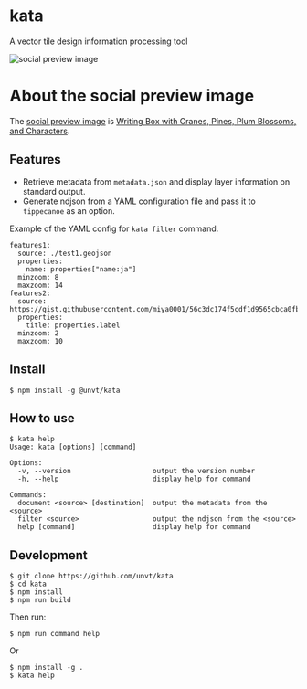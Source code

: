 # kata
A vector tile design information processing tool

![social preview image](https://repository-images.githubusercontent.com/444034465/7ae06a50-1966-4332-ba12-1ed457e12b63)

# About the social preview image
The [social preview image](https://repository-images.githubusercontent.com/444034465/7ae06a50-1966-4332-ba12-1ed457e12b63) is [Writing Box with Cranes, Pines, Plum Blossoms, and Characters](https://www.metmuseum.org/art/collection/search/44917).

## Features

* Retrieve metadata from `metadata.json` and display layer information on standard output.
* Generate ndjson from a YAML configuration file and pass it to `tippecanoe` as an option.

Example of the YAML config for `kata filter` command.

```
features1:
  source: ./test1.geojson
  properties:
    name: properties["name:ja"]
  minzoom: 8
  maxzoom: 14
features2:
  source: https://gist.githubusercontent.com/miya0001/56c3dc174f5cdf1d9565cbca0fbd3c48/raw/c13330036d28ef547a8a87cb6df3fa12de19ddb6/test.geojson
  properties:
    title: properties.label
  minzoom: 2
  maxzoom: 10
```

## Install

```
$ npm install -g @unvt/kata
```

## How to use

```
$ kata help
Usage: kata [options] [command]

Options:
  -v, --version                    output the version number
  -h, --help                       display help for command

Commands:
  document <source> [destination]  output the metadata from the <source>
  filter <source>                  output the ndjson from the <source>
  help [command]                   display help for command
```

## Development

```
$ git clone https://github.com/unvt/kata
$ cd kata
$ npm install
$ npm run build
```

Then run:

```
$ npm run command help
```

Or

```
$ npm install -g .
$ kata help
```
